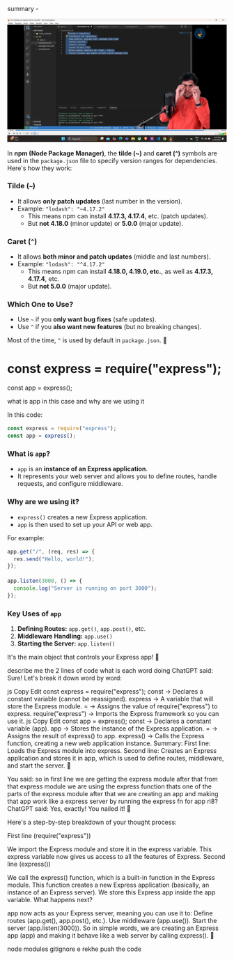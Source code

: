 summary -

![summary](<Screenshot (3845).png>)

In **npm (Node Package Manager)**, the **tilde (~)** and **caret (^)** symbols are used in the `package.json` file to specify version ranges for dependencies. Here's how they work:

### **Tilde (`~`)**  
- It allows **only patch updates** (last number in the version).  
- Example: `"lodash": "~4.17.2"`  
  - This means npm can install **4.17.3, 4.17.4**, etc. (patch updates).  
  - But **not 4.18.0** (minor update) or **5.0.0** (major update).

### **Caret (`^`)**  
- It allows **both minor and patch updates** (middle and last numbers).  
- Example: `"lodash": "^4.17.2"`  
  - This means npm can install **4.18.0, 4.19.0, etc.**, as well as **4.17.3, 4.17.4**, etc.  
  - But **not 5.0.0** (major update).

### **Which One to Use?**
- Use `~` if you **only want bug fixes** (safe updates).  
- Use `^` if you **also want new features** (but no breaking changes).  

Most of the time, `^` is used by default in `package.json`. 🚀

# const express = require("express");
const app = express();

what is app in this case and why are we using it

In this code:

```js
const express = require("express");
const app = express();
```

### **What is `app`?**
- `app` is an **instance of an Express application**.
- It represents your web server and allows you to define routes, handle requests, and configure middleware.

### **Why are we using it?**
- `express()` creates a new Express application.
- `app` is then used to set up your API or web app.

For example:

```js
app.get("/", (req, res) => {
  res.send("Hello, world!");
});

app.listen(3000, () => {
  console.log("Server is running on port 3000");
});
```

### **Key Uses of `app`**
1. **Defining Routes:** `app.get()`, `app.post()`, etc.
2. **Middleware Handling:** `app.use()`
3. **Starting the Server:** `app.listen()`

It's the main object that controls your Express app! 🚀


describe me the 2 lines of code what is each word doing
ChatGPT said:
Sure! Let's break it down word by word:

js
Copy
Edit
const express = require("express");
const → Declares a constant variable (cannot be reassigned).
express → A variable that will store the Express module.
= → Assigns the value of require("express") to express.
require("express") → Imports the Express framework so you can use it.
js
Copy
Edit
const app = express();
const → Declares a constant variable (app).
app → Stores the instance of the Express application.
= → Assigns the result of express() to app.
express() → Calls the Express function, creating a new web application instance.
Summary:
First line: Loads the Express module into express.
Second line: Creates an Express application and stores it in app, which is used to define routes, middleware, and start the server. 🚀






You said:
so in first line we are getting the express module
after that from that express module we are using the express function thats one of the parts of the express module
after that we are creating an app and making that app work like a express server by running the express fn for app ri8?
ChatGPT said:
Yes, exactly! You nailed it! 🎯

Here's a step-by-step breakdown of your thought process:

First line (require("express"))

We import the Express module and store it in the express variable.
This express variable now gives us access to all the features of Express.
Second line (express())

We call the express() function, which is a built-in function in the Express module.
This function creates a new Express application (basically, an instance of an Express server).
We store this Express app inside the app variable.
What happens next?

app now acts as your Express server, meaning you can use it to:
Define routes (app.get(), app.post(), etc.).
Use middleware (app.use()).
Start the server (app.listen(3000)).
So in simple words, we are creating an Express app (app) and making it behave like a web server by calling express(). 🚀

node modules gitignore e rekhe push the code